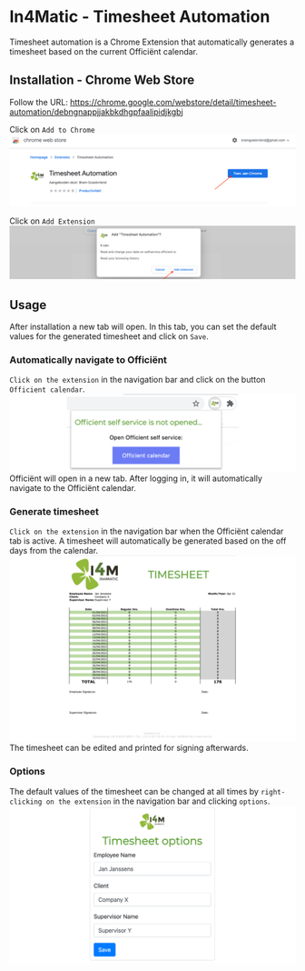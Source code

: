 # In4Matic - Timesheet Automation

Timesheet automation is a Chrome Extension that automatically generates a timesheet based on the current Officiënt calendar.

## Installation - Chrome Web Store

Follow the URL: https://chrome.google.com/webstore/detail/timesheet-automation/debngnappjjakbkdhgpfaalipidjkgbj

Click on `Add to Chrome`
![Add to Chrome](Images/Readme_1.png)

Click on `Add Extension`
![Add extension](Images/Readme_2.png)

## Usage

After installation a new tab will open. In this tab, you can set the default values for the generated timesheet and click on `Save`.

### Automatically navigate to Officiënt

`Click on the extension` in the navigation bar and click on the button `Officient calendar`.
![Extension in navigation bar](Images/Extension_2_wide.png)
Officiënt will open in a new tab. After logging in, it will automatically navigate to the Officiënt calendar.

### Generate timesheet

`Click on the extension` in the navigation bar when the Officiënt calendar tab is active. A timesheet will automatically be generated based on the off days from the calendar.
![In4Matic timesheet](Images/Extension_1_wide.png)
The timesheet can be edited and printed for signing afterwards.

### Options

The default values of the timesheet can be changed at all times by `right-clicking on the extension` in the navigation bar and clicking `options`.
![Timesheet options](Images/Extension_3_wide.png)
